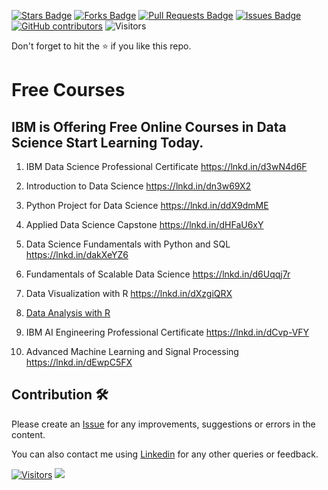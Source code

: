 <a href="https://github.com/drshahizan/special-topic-data-engineering/stargazers"><img src="https://img.shields.io/github/stars/drshahizan/special-topic-data-engineering" alt="Stars Badge"/></a>
<a href="https://github.com/drshahizan/special-topic-data-engineering/network/members"><img src="https://img.shields.io/github/forks/drshahizan/special-topic-data-engineering" alt="Forks Badge"/></a>
<a href="https://github.com/drshahizan/special-topic-data-engineering/pulls"><img src="https://img.shields.io/github/issues-pr/drshahizan/special-topic-data-engineering" alt="Pull Requests Badge"/></a>
<a href="https://github.com/drshahizan/special-topic-data-engineering/issues"><img src="https://img.shields.io/github/issues/drshahizan/special-topic-data-engineering" alt="Issues Badge"/></a>
<a href="https://github.com/drshahizan/special-topic-data-engineering/graphs/contributors"><img alt="GitHub contributors" src="https://img.shields.io/github/contributors/drshahizan/special-topic-data-engineering?color=2b9348"></a>
![Visitors](https://api.visitorbadge.io/api/visitors?path=https%3A%2F%2Fgithub.com%2Fdrshahizan%2Fspecial-topic-data-engineering&labelColor=%23d9e3f0&countColor=%23697689&style=flat)

Don't forget to hit the :star: if you like this repo.

# Free Courses

## IBM is Offering Free Online Courses in Data Science Start Learning Today.

1. IBM Data Science Professional Certificate
https://lnkd.in/d3wN4d6F

2. Introduction to Data Science
https://lnkd.in/dn3w69X2

3. Python Project for Data Science
https://lnkd.in/ddX9dmME

4. Applied Data Science Capstone
https://lnkd.in/dHFaU6xY

5. Data Science Fundamentals with Python and SQL
https://lnkd.in/dakXeYZ6

6. Fundamentals of Scalable Data Science
https://lnkd.in/d6Uqqj7r

7. Data Visualization with R
https://lnkd.in/dXzgiQRX

8. [Data Analysis with R](https://www.coursera.org/learn/data-analysis-r)

9. IBM AI Engineering Professional Certificate
https://lnkd.in/dCvp-VFY

10. Advanced Machine Learning and Signal Processing
https://lnkd.in/dEwpC5FX


## Contribution 🛠️
Please create an [Issue](https://github.com/drshahizan/special-topic-data-engineering/issues) for any improvements, suggestions or errors in the content.

You can also contact me using [Linkedin](https://www.linkedin.com/in/drshahizan/) for any other queries or feedback.

[![Visitors](https://api.visitorbadge.io/api/visitors?path=https%3A%2F%2Fgithub.com%2Fdrshahizan&labelColor=%23697689&countColor=%23555555&style=plastic)](https://visitorbadge.io/status?path=https%3A%2F%2Fgithub.com%2Fdrshahizan)
![](https://hit.yhype.me/github/profile?user_id=81284918)


